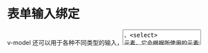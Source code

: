 # 表单输入绑定
v-model 还可以用于各种不同类型的输入，<textarea>、<select> 元素。它会根据所使用的元素自动扩展到不同的 DOM 属性和事件组合：

文本类型的 <input> 和 <textarea> 元素会使用到 value 属性和 input 事件；
<input type="checkbox"> 和 <input type="radio"> 使用 checked 属性和 change 事件；
<select> 使用的 value 作为 prop，change 作为事件：

v-model 会忽略任何表单元素上初始的 value、checked 或 selected attribute。它将始终将当前绑定的 JavaScript 状态视为数据的正确来源。你应该在 JavaScript 中声明该初始值，使用响应式系统的 API。

对于需要使用 IME 的语言 (中文，日文和韩文等)，你会发现 v-model 不会在 IME 输入的组合状态时触发更新。如果你的确想在此时也触发更新，请使用 input 事件监听器和 value 绑定值而不要使用 v-model。

## 修饰符
.lazy
在 "change" 事件后同步更新而不是 "input"
.number
如果你想让用户输入自动转换为数字，你可以在 v-model 后添加 .number 修饰符来管理输入：
.trim
如果你想要默认自动去除用户输入内容中两端的空格，你可以在 v-model 后添加 .trim 修饰符来管理输入：

## 配合 v-model 使用
```html
<input v-model="searchText" />
<input
  :value="searchText"
  @input="searchText = $event.target.value"
/>


<!-- CustomInput.vue -->
<!-- 绑定 value attribute 到 modelValue prop -->
<!-- 输入新的值时在 input 元素上触发 update:modelValue 事件 -->
<script setup>
defineProps(['modelValue'])
defineEmits(['update:modelValue'])
</script>

<template>
  <input
    :value="modelValue"
    @input="$emit('update:modelValue', $event.target.value)"
  />
</template>
<!-- 另一种在组件内实现 v-model 的方式是使用一个可写的 computed property，给出 getter 和 setter。get 方法需返回 modelValue property 而 set 方法需触发相应的事件： -->

<!-- CustomInput.vue -->
<script setup>
import { computed } from 'vue'

const props = defineProps(['modelValue'])
const emit = defineEmits(['update:modelValue'])

const value = computed({
  get() {
    return props.modelValue
  },
  set(value) {
    emit('update:modelValue', value)
  }
})
</script>

<template>
  <input v-model="value" />
</template>
```

## 多个 v-model 的参数 
默认情况下，v-model 在组件上都是使用 modelValue 作为 prop，以 update:modelValue 作为对应的事件。我们可以通过给 v-model 指定一个参数来更改这些名字：
```html
<MyComponent v-model:title="bookTitle" />
<!-- 在这个例子中，子组件应该有一个 title prop，并通过触发 update:title 事件更新父组件值： -->
<!-- MyComponent.vue -->
<script setup>
defineProps(['title'])
defineEmits(['update:title'])
</script>

<template>
  <input
    type="text"
    :value="title"
    @input="$emit('update:title', $event.target.value)"
  />
</template>

```

